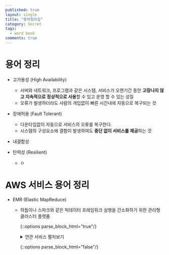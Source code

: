 ```yaml
---
published: true
layout: single
title: "용어정리집"
category: Secret
tags:
  - word book
comments: true
---
```


용어 정리
=============

- 고가용성 (High Availability)
  - 서버와 네트워크, 프로그램과 같은 시스템, 서비스가 오랜기간 동안 **고장나지 않고 지속적으로 정상적으로 사용**할 수 있고 운영 할 수 있는 성질
  - 오류가 발생하더라도 사람의 개입없이 빠른 시간내에 자동으로 복구되는 것

- 장애허용 (Fault Tolerant)
  - 다운타임없이 자동으로 서비스의 오류를 복구한다.
  - 시스템의 구성요소에 결함이 발생하여도 **중단 없이 서비스를 제공**하는 것

- 내결함성
- 탄력성 (Resilient)
  - ㅇ

# AWS 서비스 용어 정리

- EMR (Elastic MapReduce)

  - 하둡이나 스파크와 같은 빅데이터 프레임워크 실행을 간소화하기 위한 관리형 클러스터 플랫폼

    {::options parse_block_html="true"/}

    <details><summary markdown="span">연관 서비스 펼처보기</summary> 
    	- S3
    	- DynamoDB
    </details>

    {::options parse_block_html="false"/}

